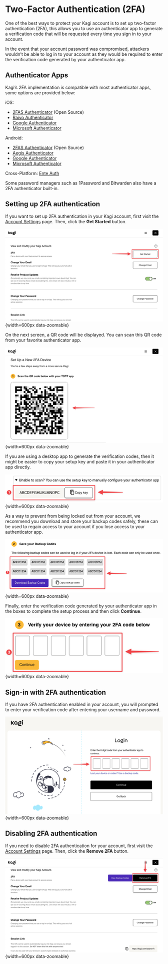 # Two-Factor Authentication (2FA)

One of the best ways to protect your Kagi account is to set up two-factor authentication (2FA), this allows you to use an authenticator app to generate a verification code that will be requested every time you sign in to your account.

In the event that your account password was compromised, attackers wouldn’t be able to log in to your account as they would be required to enter the verification code generated by your authenticator app.

## Authenticator Apps

Kagi’s 2FA implementation is compatible with most authenticator apps, some options are provided below:

iOS:
- [2FAS Authenticator](https://apps.apple.com/us/app/2fas-auth/id1217793794) (Open Source)
- [Raivo Authenticator](https://apps.apple.com/us/app/raivo-authenticator/id1459042137)  
- [Google Authenticator](https://apps.apple.com/us/app/google-authenticator/id388497605)  
- [Microsoft Authenticator](https://apps.apple.com/us/app/microsoft-authenticator/id983156458)  

Android:
- [2FAS Authenticator](https://play.google.com/store/apps/details?id=com.twofasapp) (Open Source)
- [Aegis Authenticator](https://play.google.com/store/apps/details?id=com.beemdevelopment.aegis&hl=en&gl=US)
- [Google Authenticator](https://play.google.com/store/apps/details?id=com.google.android.apps.authenticator2&hl=en&gl=US)
- [Microsoft Authenticator](https://play.google.com/store/apps/details?id=com.azure.authenticator&hl=en&gl=US)

Cross-Platform: [Ente Auth](https://github.com/ente-io/ente/tree/main/auth#readme)

Some password managers such as 1Password and Bitwarden also have a 2FA authenticator built-in.

## Setting up 2FA authentication

If you want to set up 2FA authentication in your Kagi account, first visit the [Account Settings](https://kagi.com/settings?p=user_details) page. Then, click the **Get Started** button.

![2FA authentication - Get Started](./media/2fa_auth_get_started.png){width=600px data-zoomable}

On the next screen, a QR code will be displayed. You can scan this QR code from your favorite authenticator app.

![2FA authentication - QR code](./media/2fa_auth_qr_code.png){width=600px data-zoomable}

If you are using a desktop app to generate the verification codes, then it might be easier to copy your setup key and paste it in your authenticator app directly.

![2FA authentication - Manual Configuration](./media/2fa_auth_manual_configuration.png){width=600px data-zoomable}

As a way to prevent from being locked out from your account, we recommend you download and store your backup codes safely, these can be used to regain access to your account if you lose access to your authenticator app.

![2FA authentication - Manual Configuration](./media/2fa_auth_backup_codes.png){width=600px data-zoomable}

Finally, enter the verification code generated by your authenticator app in the boxes to complete the setup process and then click **Continue**.

![2FA authentication - Finish setup](./media/2fa_auth_verify.png){width=600px data-zoomable}

## Sign-in with 2FA authentication

If you have 2FA authentication enabled in your account, you will prompted to enter your verification code after entering your username and password.

![2FA authentication - Login](./media/2fa_auth_login.png){width=600px data-zoomable}

## Disabling 2FA authentication

If you need to disable 2FA authentication for your account, first visit the [Account Settings](https://kagi.com/settings?p=user_details) page. Then, click the **Remove 2FA** button.

![2FA authentication - Login](./media/2fa_auth_remove_2fa.png){width=600px data-zoomable}

